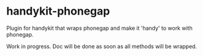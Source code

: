 handykit-phonegap
=================

Plugin for handykit that wraps phonegap and make it 'handy' to work with phonegap.

Work in progress. Doc will be done as soon as all methods will be wrapped.
